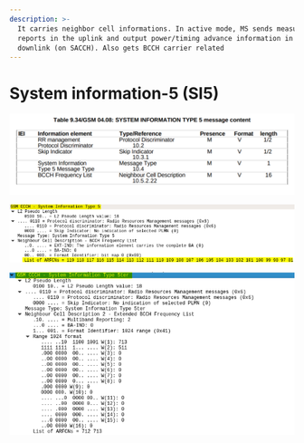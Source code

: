 ```yaml
---
description: >-
  It carries neighbor cell informations. In active mode, MS sends measurement
  reports in the uplink and output power/timing advance information in the
  downlink (on SACCH). Also gets BCCH carrier related
---
```


# System information-5 (SI5)

![](<../.gitbook/assets/image (19).png>)

![](../.gitbook/assets/image.png)

![](<../.gitbook/assets/image (2).png>)
